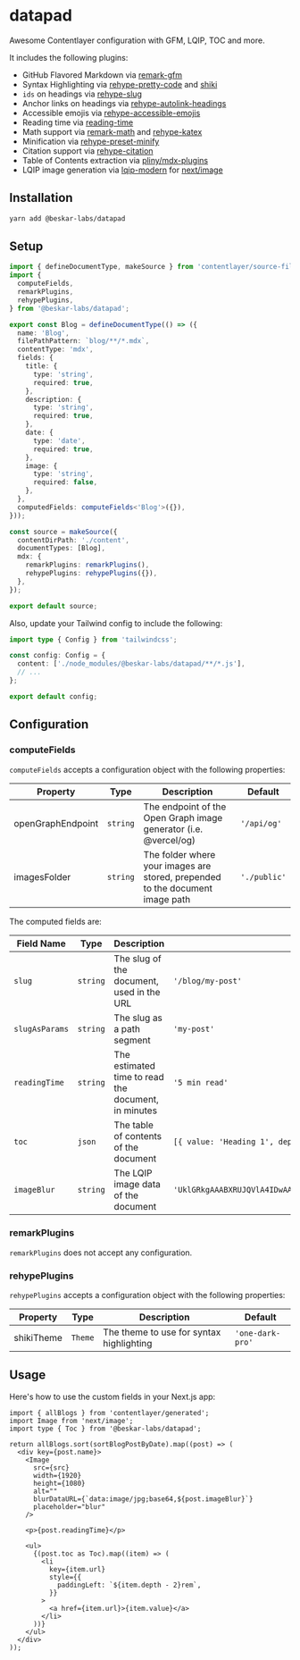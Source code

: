 # datapad

Awesome Contentlayer configuration with GFM, LQIP, TOC and more.

It includes the following plugins:

- GitHub Flavored Markdown via [remark-gfm](https://github.com/remarkjs/remark-gfm)
- Syntax Highlighting via [rehype-pretty-code](https://github.com/atomiks/rehype-pretty-code) and [shiki](https://github.com/shikijs/shiki)
- `ids` on headings via [rehype-slug](https://github.com/rehypejs/rehype-slug)
- Anchor links on headings via [rehype-autolink-headings](https://github.com/rehypejs/rehype-autolink-headings)
- Accessible emojis via [rehype-accessible-emojis](https://github.com/GaiAma/Coding4GaiAma/tree/master/packages/rehype-accessible-emojis)
- Reading time via [reading-time](https://github.com/ngryman/reading-time)
- Math support via [remark-math](https://github.com/remarkjs/remark-math/tree/main) and [rehype-katex](https://github.com/remarkjs/remark-math/tree/main/packages/rehype-katex)
- Minification via [rehype-preset-minify](https://github.com/rehypejs/rehype-minify/tree/main)
- Citation support via [rehype-citation](https://github.com/timlrx/rehype-citation)
- Table of Contents extraction via [pliny/mdx-plugins](https://github.com/timlrx/pliny/blob/main/packages/pliny/src/mdx-plugins/remark-toc-headings.ts)
- LQIP image generation via [lqip-modern](https://github.com/transitive-bullshit/lqip-modern#readme) for [next/image](https://nextjs.org/docs/pages/api-reference/components/image)

## Installation

```bash
yarn add @beskar-labs/datapad
```

## Setup

```ts
import { defineDocumentType, makeSource } from 'contentlayer/source-files';
import {
  computeFields,
  remarkPlugins,
  rehypePlugins,
} from '@beskar-labs/datapad';

export const Blog = defineDocumentType(() => ({
  name: 'Blog',
  filePathPattern: `blog/**/*.mdx`,
  contentType: 'mdx',
  fields: {
    title: {
      type: 'string',
      required: true,
    },
    description: {
      type: 'string',
      required: true,
    },
    date: {
      type: 'date',
      required: true,
    },
    image: {
      type: 'string',
      required: false,
    },
  },
  computedFields: computeFields<'Blog'>({}),
}));

const source = makeSource({
  contentDirPath: './content',
  documentTypes: [Blog],
  mdx: {
    remarkPlugins: remarkPlugins(),
    rehypePlugins: rehypePlugins({}),
  },
});

export default source;
```

Also, update your Tailwind config to include the following:

```ts
import type { Config } from 'tailwindcss';

const config: Config = {
  content: ['./node_modules/@beskar-labs/datapad/**/*.js'],
  // ...
};

export default config;
```

## Configuration

### computeFields

`computeFields` accepts a configuration object with the following properties:

| Property | Type | Description | Default |
| --- | --- | --- | --- |
| openGraphEndpoint | `string` | The endpoint of the Open Graph image generator (i.e. @vercel/og) | `'/api/og'` |
| imagesFolder | `string` | The folder where your images are stored, prepended to the document image path | `'./public'` |

The computed fields are:

| Field Name | Type | Description | Example Output |
| --- | --- | --- | --- |
| `slug` | `string` | The slug of the document, used in the URL | `'/blog/my-post'` |
| `slugAsParams` | `string` | The slug as a path segment | `'my-post'` |
| `readingTime` | `string` | The estimated time to read the document, in minutes | `'5 min read'` |
| `toc` | `json` | The table of contents of the document | `[{ value: 'Heading 1', depth: 1, url: '#heading-1' }]` |
| `imageBlur` | `string` | The LQIP image data of the document | `'UklGRkgAAABXRUJQVlA4IDwAAADQAQCdASoQAAkABUB8JYwC7ADbW2wxAAD+5fWSusCgEGgrbEnESec12AakPGs5RtCwUs8GJTOZH7EgIAA='` |

### remarkPlugins

`remarkPlugins` does not accept any configuration.

### rehypePlugins

`rehypePlugins` accepts a configuration object with the following properties:

| Property | Type | Description | Default |
| --- | --- | --- | --- |
| shikiTheme | `Theme` | The theme to use for syntax highlighting | `'one-dark-pro'` |

## Usage

Here's how to use the custom fields in your Next.js app:

```tsx
import { allBlogs } from 'contentlayer/generated';
import Image from 'next/image';
import type { Toc } from '@beskar-labs/datapad';

return allBlogs.sort(sortBlogPostByDate).map((post) => (
  <div key={post.name}>
    <Image
      src={src}
      width={1920}
      height={1080}
      alt=""
      blurDataURL={`data:image/jpg;base64,${post.imageBlur}`}
      placeholder="blur"
    />

    <p>{post.readingTime}</p>

    <ul>
      {(post.toc as Toc).map((item) => (
        <li
          key={item.url}
          style={{
            paddingLeft: `${item.depth - 2}rem`,
          }}
        >
          <a href={item.url}>{item.value}</a>
        </li>
      ))}
    </ul>
  </div>
));
```
